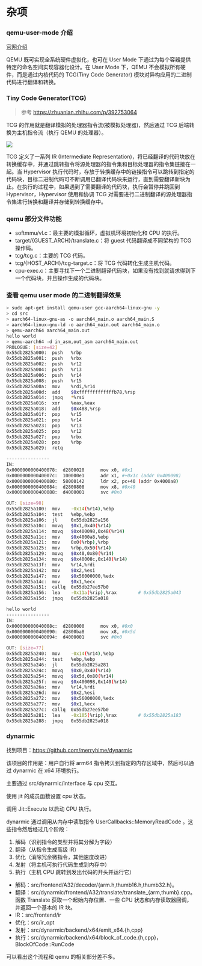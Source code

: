 # 杂项

### qemu-user-mode 介绍

[官网介绍](https://qemu-project.gitlab.io/qemu/user/main.html)

QEMU 既可实现全系统硬件虚拟化，也可在 User Mode 下通过为每个容器提供特定的命名空间实现容器化设计。在 User Mode 下，QEMU 不会模拟所有硬件，而是通过内核代码的 TCG(Tiny Code Generator) 模块对异构应用的二进制代码进行翻译和转换。

### Tiny Code Generator(TCG)

> 参考 https://zhuanlan.zhihu.com/p/392753064

TCG 的作用就是翻译模拟的处理器指令流(被模拟处理器)，然后通过 TCG 后端转换为主机指令流（执行 QEMU 的处理器）。

![](./pic/qemu-translate-process.webp)

TCG 定义了一系列 IR (Intermediate Representation)，将已经翻译的代码块放在转换缓存中，并通过跳转指令将源处理器的指令集和目标处理器的指令集链接在一起。当 Hypervisor 执行代码时，存放于转换缓存中的链接指令可以跳转到指定的代码块，目标二进制代码可不断调用已翻译代码块来运行，直到需要翻译新块为止。在执行的过程中，如果遇到了需要翻译的代码块，执行会暂停并跳回到 Hypervisor，Hypervisor 使用和协调 TCG 对需要进行二进制翻译的源处理器指令集进行转换和翻译并存储到转换缓存中。


### qemu 部分文件功能

- softmmu/vl.c：最主要的模拟循环，虚拟机环境初始化和 CPU 的执行。
- target/{GUEST_ARCH}/translate.c：将 guest 代码翻译成不同架构的 TCG 操作码。
- tcg/tcg.c：主要的 TCG 代码。
- tcg/{HOST_ARCH}/tcg-target.c：将 TCG 代码转化生成主机代码。
- cpu-exec.c：主要寻找下一个二进制翻译代码块，如果没有找到就请求得到下一个代码块，并且操作生成的代码块。

### 查看 qemu user mode 的二进制翻译效果

```bash
> sudo apt-get install qemu-user gcc-aarch64-linux-gnu -y
> cd src
> aarch64-linux-gnu-as -o aarch64_main.o aarch64_main.S
> aarch64-linux-gnu-ld -o aarch64_main.out aarch64_main.o
> qemu-aarch64 aarch64_main.out
hello world
> qemu-aarch64 -d in_asm,out_asm aarch64_main.out
PROLOGUE: [size=42]
0x55db2825a000:  push   %rbp
0x55db2825a001:  push   %rbx
0x55db2825a002:  push   %r12
0x55db2825a004:  push   %r13
0x55db2825a006:  push   %r14
0x55db2825a008:  push   %r15
0x55db2825a00a:  mov    %rdi,%r14
0x55db2825a00d:  add    $0xfffffffffffffb78,%rsp
0x55db2825a014:  jmpq   *%rsi
0x55db2825a016:  xor    %eax,%eax
0x55db2825a018:  add    $0x488,%rsp
0x55db2825a01f:  pop    %r15
0x55db2825a021:  pop    %r14
0x55db2825a023:  pop    %r13
0x55db2825a025:  pop    %r12
0x55db2825a027:  pop    %rbx
0x55db2825a028:  pop    %rbp
0x55db2825a029:  retq

----------------
IN:
0x0000000000400078:  d2800020      mov x0, #0x1
0x000000000040007c:  100000e1      adr x1, #+0x1c (addr 0x400098)
0x0000000000400080:  58000142      ldr x2, pc+40 (addr 0x4000a8)
0x0000000000400084:  d2800808      mov x8, #0x40
0x0000000000400088:  d4000001      svc #0x0

OUT: [size=98]
0x55db2825a100:  mov    -0x14(%r14),%ebp
0x55db2825a104:  test   %ebp,%ebp
0x55db2825a106:  jl     0x55db2825a156
0x55db2825a10c:  movq   $0x1,0x40(%r14)
0x55db2825a114:  movq   $0x400098,0x48(%r14)
0x55db2825a11c:  mov    $0x4000a8,%ebp
0x55db2825a121:  mov    0x0(%rbp),%rbp
0x55db2825a125:  mov    %rbp,0x50(%r14)
0x55db2825a129:  movq   $0x40,0x80(%r14)
0x55db2825a134:  movq   $0x40008c,0x140(%r14)
0x55db2825a13f:  mov    %r14,%rdi
0x55db2825a142:  mov    $0x2,%esi
0x55db2825a147:  mov    $0x56000000,%edx
0x55db2825a14c:  mov    $0x1,%ecx
0x55db2825a151:  callq  0x55db27ee57b0
0x55db2825a156:  lea    -0x11a(%rip),%rax        # 0x55db2825a043
0x55db2825a15d:  jmpq   0x55db2825a018

hello world
----------------
IN:
0x000000000040008c:  d2800000      mov x0, #0x0
0x0000000000400090:  d2800ba8      mov x8, #0x5d
0x0000000000400094:  d4000001      svc #0x0

OUT: [size=77]
0x55db2825a240:  mov    -0x14(%r14),%ebp
0x55db2825a244:  test   %ebp,%ebp
0x55db2825a246:  jl     0x55db2825a281
0x55db2825a24c:  movq   $0x0,0x40(%r14)
0x55db2825a254:  movq   $0x5d,0x80(%r14)
0x55db2825a25f:  movq   $0x400098,0x140(%r14)
0x55db2825a26a:  mov    %r14,%rdi
0x55db2825a26d:  mov    $0x2,%esi
0x55db2825a272:  mov    $0x56000000,%edx
0x55db2825a277:  mov    $0x1,%ecx
0x55db2825a27c:  callq  0x55db27ee57b0
0x55db2825a281:  lea    -0x105(%rip),%rax        # 0x55db2825a183
0x55db2825a288:  jmpq   0x55db2825a018
```

### dynarmic

找到项目：https://github.com/merryhime/dynarmic

该项目的作用是：用户自行将 arm64 指令拷贝到指定的内存区域中，然后可以通过 dynarmic 在 x64 环境执行。

主要通过 src/dynarmic/interface 与 cpu 交互。

使用 jit 的成员函数设置 cpu 状态。

调用 Jit::Execute 以启动 CPU 执行。

dynarmic 通过调用从内存中读取指令 UserCallbacks::MemoryReadCode 。这些指令然后经过几个阶段：

1. 解码（识别指令的类型并将其分解为字段）
2. 翻译（从指令生成高级 IR）
3. 优化（消除冗余微指令，其他速度改进）
4. 发射（将主机可执行代码生成到内存中）
5. 执行（主机 CPU 跳转到发出代码的开头并运行它）

- 解码：src/frontend/A32/decoder/{arm.h,thumb16.h,thumb32.h}。
- 翻译：src/dynarmic/frontend/A32/translate/translate\_{arm,thumb}.cpp。函数 Translate 获取一个起始内存位置、一些 CPU 状态和内存读取器回调，并返回一个基本的 IR 块。
- IR：src/frontend/ir
- 优化：src/ir_opt
- 发射：src/dynarmic/backend/x64/emit_x64.{h,cpp}
- 执行：src/dynarmic/backend/x64/block_of_code.{h,cpp}，BlockOfCode::RunCode

可以看出这个流程和 qemu 的相关部分差不多。